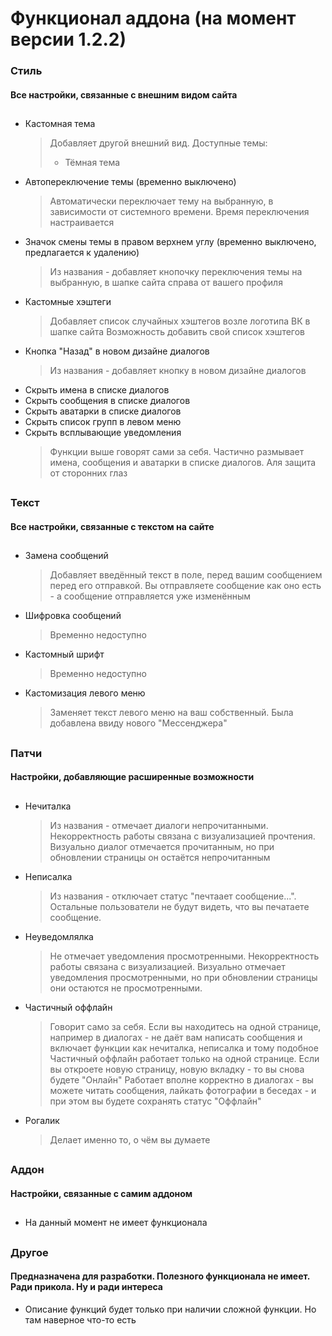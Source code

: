 # Функционал аддона (на момент версии 1.2.2)
### Стиль
#### Все настройки, связанные с внешним видом сайта
##
* Кастомная тема
  > Добавляет другой внешний вид. Доступные темы:
  > * Тёмная тема
* Автопереключение темы (временно выключено)
  > Автоматически переключает тему на выбранную, в зависимости от системного времени. Время переключения настраивается
* Значок смены темы в правом верхнем углу (временно выключено, предлагается к удалению)
  > Из названия - добавляет кнопочку переключения темы на выбранную, в шапке сайта справа от вашего профиля
* Кастомные хэштеги
  > Добавляет список случайных хэштегов возле логотипа ВК в шапке сайта
  > Возможность добавить свой список хэштегов
* Кнопка "Назад" в новом дизайне диалогов
  > Из названия - добавляет кнопку в новом дизайне диалогов
* Скрыть имена в списке диалогов
* Скрыть сообщения в списке диалогов
* Скрыть аватарки в списке диалогов
* Скрыть список групп в левом меню
* Скрыть всплывающие уведомления
  > Функции выше говорят сами за себя. Частично размывает имена, сообщения и аватарки в списке диалогов. Аля защита от сторонних глаз
##
### Текст
#### Все настройки, связанные с текстом на сайте
##
* Замена сообщений
  > Добавляет введённый текст в поле, перед вашим сообщением перед его отправкой. Вы отправляете сообщение как оно есть - а сообщение отправляется уже изменённым
* Шифровка сообщений
  > Временно недоступно
* Кастомный шрифт
  > Временно недоступно
* Кастомизация левого меню
  > Заменяет текст левого меню на ваш собственный. Была добавлена ввиду нового "Мессенджера"
##
### Патчи
#### Настройки, добавляющие расширенные возможности
##
* Нечиталка
  > Из названия - отмечает диалоги непрочитанными. Некорректность работы связана с визуализацией прочтения. Визуально диалог отмечается прочитанным, но при обновлении страницы он остаётся непрочитанным
* Неписалка
  > Из названия - отключает статус "печтаает сообщение...". Остальные пользователи не будут видеть, что вы печатаете сообщение.
* Неуведомлялка
  > Не отмечает уведомления просмотренными. Некорректность работы связана с визуализацией. Визуально отмечает уведомления просмотренными, но при обновлении страницы они остаются не просмотренными.
* Частичный оффлайн
  > Говорит само за себя. Если вы находитесь на одной странице, например в диалогах - не даёт вам написать сообщения и включает функции как нечиталка, неписалка и тому подобное
  > Частичный оффлайн работает только на одной странице. Если вы откроете новую страницу, новую вкладку - то вы снова будете "Онлайн"
  > Работает вполне корректно в диалогах - вы можете читать сообщения, лайкать фотографии в беседах - и при этом вы будете сохранять статус "Оффлайн"
* Рогалик
  > Делает именно то, о чём вы думаете
##
### Аддон
#### Настройки, связанные с самим аддоном
##
* На данный момент не имеет функционала
##
### Другое
#### Предназначена для разработки. Полезного функционала не имеет. Ради прикола. Ну и ради интереса
* Описание функций будет только при наличии сложной функции. Но там наверное что-то есть
